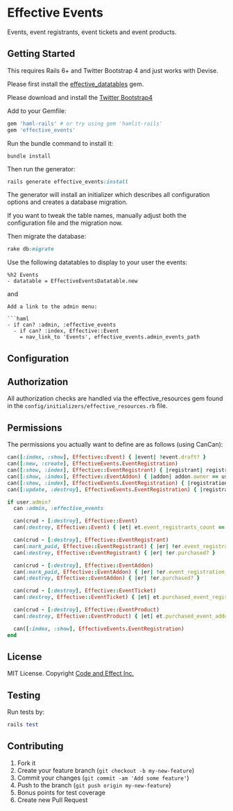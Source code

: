 # Effective Events

Events, event registrants, event tickets and event products.

## Getting Started

This requires Rails 6+ and Twitter Bootstrap 4 and just works with Devise.

Please first install the [effective_datatables](https://github.com/code-and-effect/effective_datatables) gem.

Please download and install the [Twitter Bootstrap4](http://getbootstrap.com)

Add to your Gemfile:

```ruby
gem 'haml-rails' # or try using gem 'hamlit-rails'
gem 'effective_events'
```

Run the bundle command to install it:

```console
bundle install
```

Then run the generator:

```ruby
rails generate effective_events:install
```

The generator will install an initializer which describes all configuration options and creates a database migration.

If you want to tweak the table names, manually adjust both the configuration file and the migration now.

Then migrate the database:

```ruby
rake db:migrate
```

Use the following datatables to display to your user the events:

```haml
%h2 Events
- datatable = EffectiveEventsDatatable.new
```

and

```
Add a link to the admin menu:

```haml
- if can? :admin, :effective_events
  - if can? :index, Effective::Event
    = nav_link_to 'Events', effective_events.admin_events_path
```

## Configuration

## Authorization

All authorization checks are handled via the effective_resources gem found in the `config/initializers/effective_resources.rb` file.

## Permissions

The permissions you actually want to define are as follows (using CanCan):

```ruby
can([:index, :show], Effective::Event) { |event| !event.draft? }
can([:new, :create], EffectiveEvents.EventRegistration)
can([:show, :index], Effective::EventRegistrant) { |registrant| registrant.owner == user || registrant.owner.blank? }
can([:show, :index], Effective::EventAddon) { |addon| addon.owner == user || addon.owner.blank? }
can([:show, :index], EffectiveEvents.EventRegistration) { |registration| registration.owner == user }
can([:update, :destroy], EffectiveEvents.EventRegistration) { |registration| registration.owner == user && !registration.was_submitted? }

if user.admin?
  can :admin, :effective_events

  can(crud - [:destroy], Effective::Event)
  can(:destroy, Effective::Event) { |et| et.event_registrants_count == 0 }

  can(crud - [:destroy], Effective::EventRegistrant)
  can(:mark_paid, Effective::EventRegistrant) { |er| !er.event_registration_id.present? }
  can(:destroy, Effective::EventRegistrant) { |er| !er.purchased? }

  can(crud - [:destroy], Effective::EventAddon)
  can(:mark_paid, Effective::EventAddon) { |er| !er.event_registration_id.present? }
  can(:destroy, Effective::EventAddon) { |er| !er.purchased? }

  can(crud - [:destroy], Effective::EventTicket)
  can(:destroy, Effective::EventTicket) { |et| et.purchased_event_registrants_count == 0 }

  can(crud - [:destroy], Effective::EventProduct)
  can(:destroy, Effective::EventProduct) { |et| et.purchased_event_addons_count == 0 }

  can([:index, :show], EffectiveEvents.EventRegistration)
end
```

## License

MIT License.  Copyright [Code and Effect Inc.](http://www.codeandeffect.com/)

## Testing

Run tests by:

```ruby
rails test
```

## Contributing

1. Fork it
2. Create your feature branch (`git checkout -b my-new-feature`)
3. Commit your changes (`git commit -am 'Add some feature'`)
4. Push to the branch (`git push origin my-new-feature`)
5. Bonus points for test coverage
6. Create new Pull Request
